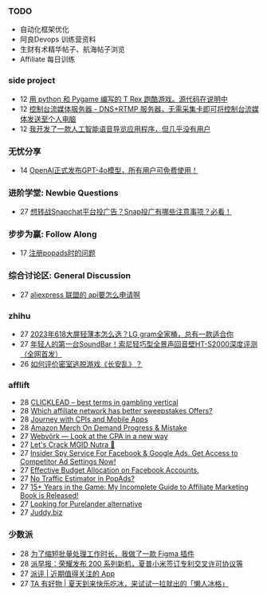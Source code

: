 ### TODO
-  自动化框架优化
-  阿良Devops 训练营资料
-  生财有术精华帖子、航海帖子浏览
-  Affiliate 每日训练

### side project
<!-- sideproject:START -->
-  12 [用 python 和 Pygame 编写的 T Rex 跑酷游戏。源代码在说明中](https://www.youtube.com/watch?v=pZySIXSelCA)
-  12 [控制台流媒体服务器 - DNS+RTMP 服务器，无需采集卡即可将控制台流媒体发送至个人电脑](https://github.com/Aioros/console-streaming-server)
-  12 [我开发了一款人工智能语音导览应用程序，但几乎没有用户](https://www.reddit.com/r/SideProject/comments/18gpp0e/ive_built_an_ai_audio_tour_app_but_have_almost_no/)<!-- sideproject:END -->


### 无忧分享
<!-- ruyo:START -->
-  14 [OpenAI正式发布GPT-4o模型，所有用户可免费使用！](https://51.ruyo.net/18663.html)<!-- ruyo:END -->

### 进阶学堂: Newbie Questions
<!-- advertcn1:START -->
-  27 [想转战Snapchat平台投广告？Snap投广有哪些注意事项？必看！](https://www.advertcn.com/thread-115137-1-1.html)<!-- advertcn1:END -->

### 步步为赢: Follow Along
<!-- advertcn2:START -->
-  17 [注册popads时的问题](https://www.advertcn.com/thread-115034-1-1.html)<!-- advertcn2:END -->

### 综合讨论区: General Discussion
<!-- advertcn3:START -->
-  27 [aliexpress  联盟的 api要怎么申请啊](https://www.advertcn.com/thread-115144-1-1.html)<!-- advertcn3:END -->


### zhihu
<!-- zhihu:START -->
-  27 [2023年618大屏轻薄本怎么选？LG gram全家桶，总有一款适合你](http://zhuanlan.zhihu.com/p/632641888?utm_campaign=rss&utm_medium=rss&utm_source=rss&utm_content=title)
-  27 [年轻人的第一台SoundBar！索尼轻巧型全景声回音壁HT-S2000深度评测（全网首发）](http://zhuanlan.zhihu.com/p/630990296?utm_campaign=rss&utm_medium=rss&utm_source=rss&utm_content=title)
-  26 [如何评价密室逃脱游戏《长安乱》？](http://www.zhihu.com/question/563950552/answer/3045961312?utm_campaign=rss&utm_medium=rss&utm_source=rss&utm_content=title)<!-- zhihu:END -->

### afflift
<!-- afflift:START -->
-  28 [CLICKLEAD – best terms in gambling vertical](https://afflift.com/f/threads/clicklead-%E2%80%93-best-terms-in-gambling-vertical.7194/)
-  28 [Which affiliate network has better sweepstakes Offers?](https://afflift.com/f/threads/which-affiliate-network-has-better-sweepstakes-offers.12197/)
-  28 [Journey with CPIs and Mobile Apps](https://afflift.com/f/threads/journey-with-cpis-and-mobile-apps.12762/)
-  28 [Amazon Merch On Demand Progress &amp; Mistake](https://afflift.com/f/threads/amazon-merch-on-demand-progress-mistake.10970/)
-  27 [Webvõrk — Look at the CPA in a new way](https://afflift.com/f/threads/webv%C3%B5rk-%E2%80%94-look-at-the-cpa-in-a-new-way.2820/)
-  27 [Let&#39;s Crack MGID Nutra 🚀](https://afflift.com/f/threads/lets-crack-mgid-nutra-%F0%9F%9A%80.12967/)
-  27 [Insider Spy Service For Facebook &amp; Google Ads. Get Access to Competitor Ad Settings Now!](https://afflift.com/f/threads/insider-spy-service-for-facebook-google-ads-get-access-to-competitor-ad-settings-now.13060/)
-  27 [Effective Budget Allocation on Facebook Accounts.](https://afflift.com/f/threads/effective-budget-allocation-on-facebook-accounts.13197/)
-  27 [No Traffic Estimator in PopAds?](https://afflift.com/f/threads/no-traffic-estimator-in-popads.13192/)
-  27 [15+ Years in the Game: My Incomplete Guide to Affiliate Marketing Book is Released!](https://afflift.com/f/threads/15-years-in-the-game-my-incomplete-guide-to-affiliate-marketing-book-is-released.13109/)
-  27 [Looking for Purelander alternative](https://afflift.com/f/threads/looking-for-purelander-alternative.13076/)
-  27 [Juddy.biz](https://afflift.com/f/threads/juddy-biz.12533/)<!-- afflift:END -->

### 少数派
<!-- sspai:START -->
-  28 [为了缩短批量处理工作时长，我做了一款 Figma 插件](https://sspai.com/post/89084)
-  28 [派早报：荣耀发布 200 系列新机，夏普小米签订专利交叉许可协议等](https://sspai.com/post/89139)
-  27 [派评 | 近期值得关注的 App](https://sspai.com/post/89134)
-  27 [TA 有好物 | 夏天到来快乐吃冰，来试试一拉就出的「懒人冰格」](https://sspai.com/post/67455)<!-- sspai:END -->
